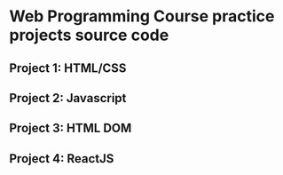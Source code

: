 # Web Programming Course practice projects source code
## Project 1: HTML/CSS
## Project 2: Javascript
## Project 3: HTML DOM
## Project 4: ReactJS 